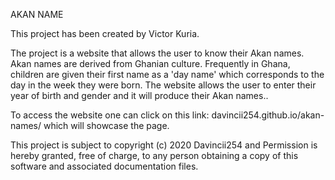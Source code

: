 AKAN NAME 

This project has been created by Victor Kuria.

The project is a website that allows the user to know their Akan names. Akan names are derived from Ghanian culture. Frequently in Ghana, children are given their first name as a 'day name' which corresponds to the day in the week they were born. The website allows the user to enter their year of birth and gender and it will produce their Akan names..

To access the website one can click on this link: davincii254.github.io/akan-names/ which will showcase the page.

This project is subject to copyright (c) 2020 Davincii254 and Permission is hereby granted, free of charge, to any person obtaining a copy of this software and associated documentation files.